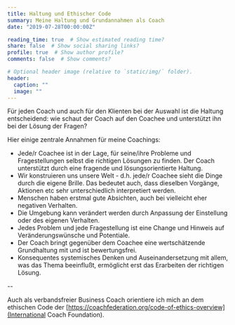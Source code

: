 ```yaml
---
title: Haltung und Ethischer Code
summary: Meine Haltung und Grundannahmen als Coach
date: "2019-07-28T00:00:00Z"

reading_time: true  # Show estimated reading time?
share: false  # Show social sharing links?
profile: true  # Show author profile?
comments: false  # Show comments?

# Optional header image (relative to `static/img/` folder).
header:
  caption: ""
  image: ""
---
```


Für jeden Coach und auch für den Klienten bei der Auswahl ist die Haltung entscheidend: wie schaut der Coach auf den Coachee und unterstützt ihn bei der Lösung der Fragen?

Hier einige zentrale Annahmen für meine Coachings:

* Jede/r Coachee ist in der Lage, für seine/ihre Probleme und Fragestellungen selbst die richtigen Lösungen zu finden. Der Coach unterstützt durch eine fragende und lösungsorientierte Haltung.
* Wir konstruieren uns unsere Welt - d.h. jede/r Coachee sieht die Dinge durch die eigene Brille. Das bedeutet auch, dass dieselben Vorgänge, Aktionen etc sehr unterschiedlich interpretiert werden.
* Menschen haben erstmal gute Absichten, auch bei vielleicht eher negativen Verhalten.
* Die Umgebung kann verändert werden durch Anpassung der Einstellung oder des eigenen Verhalten.
* Jedes Problem und jede Fragestellung ist eine Change und Hinweis auf Veränderungswünsche und Potentiale.
* Der Coach bringt gegenüber dem Coachee eine wertschätzende Grundhaltung mit und ist bewertungsfrei.
* Konsequentes systemisches Denken und Auseinandersetzung mit allem, was das Thema beeinflußt, ermöglicht erst das Erarbeiten der richtigen Lösung.

--

Auch als verbandsfreier Business Coach orientiere ich mich an dem ethischen Code der [https://coachfederation.org/code-of-ethics-overview](International Coach Foundation).
